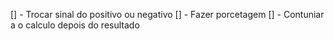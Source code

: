[] - Trocar sinal do positivo ou negativo
[] - Fazer porcetagem
[] - Contuniar a o calculo depois do resultado
